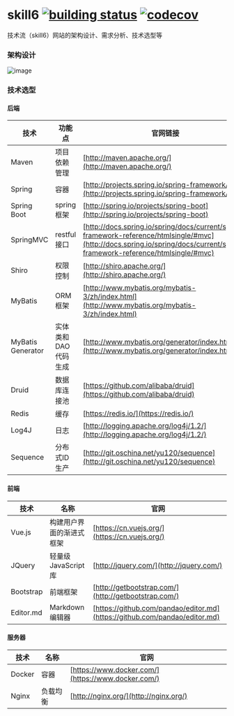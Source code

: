 # skill6   [![building status](https://travis-ci.com/skill6/skill6.svg?branch=master)](https://travis-ci.com/skill6/skill6)  [![codecov](https://codecov.io/gh/skill6/skill6/branch/master/graph/badge.svg)](https://codecov.io/gh/skill6/skill6)

技术流（skill6）网站的架构设计、需求分析、技术选型等

### 架构设计

![image](https://github.com/CrazyHusen/skill6/blob/master/docs/%E6%9E%B6%E6%9E%84%E8%AE%BE%E8%AE%A1/skill6%E6%9E%B6%E6%9E%84%E5%9B%BE.jpg)

### 技术选型

#### 后端
技术 | 功能点 | 官网链接
----|------|----
Maven | 项目依赖管理  | [http://maven.apache.org/](http://maven.apache.org/)
Spring | 容器 | [http://projects.spring.io/spring-framework/](http://projects.spring.io/spring-framework/)
Spring Boot | spring框架 | [http://spring.io/projects/spring-boot](http://spring.io/projects/spring-boot)
SpringMVC | restful接口  | [http://docs.spring.io/spring/docs/current/spring-framework-reference/htmlsingle/#mvc](http://docs.spring.io/spring/docs/current/spring-framework-reference/htmlsingle/#mvc)
Shiro | 权限控制  | [http://shiro.apache.org/](http://shiro.apache.org/)
MyBatis | ORM框架  | [http://www.mybatis.org/mybatis-3/zh/index.html](http://www.mybatis.org/mybatis-3/zh/index.html)
MyBatis Generator | 实体类和DAO代码生成  | [http://www.mybatis.org/generator/index.html](http://www.mybatis.org/generator/index.html)
Druid | 数据库连接池  | [https://github.com/alibaba/druid](https://github.com/alibaba/druid)
Redis | 缓存  | [https://redis.io/](https://redis.io/)
Log4J | 日志  | [http://logging.apache.org/log4j/1.2/](http://logging.apache.org/log4j/1.2/)
Sequence | 分布式ID生产  | [http://git.oschina.net/yu120/sequence](http://git.oschina.net/yu120/sequence)

#### 前端
技术 | 名称 | 官网
----|------|----
Vue.js | 构建用户界面的渐进式框架  | [https://cn.vuejs.org/](https://cn.vuejs.org/)
JQuery | 轻量级 JavaScript 库  | [http://jquery.com/](http://jquery.com/)
Bootstrap | 前端框架  | [http://getbootstrap.com/](http://getbootstrap.com/)
Editor.md | Markdown编辑器  | [https://github.com/pandao/editor.md](https://github.com/pandao/editor.md)

#### 服务器
技术 | 名称 | 官网
----|------|----
Docker | 容器  | [https://www.docker.com/](https://www.docker.com/)
Nginx | 负载均衡  | [http://nginx.org/](http://nginx.org/)
